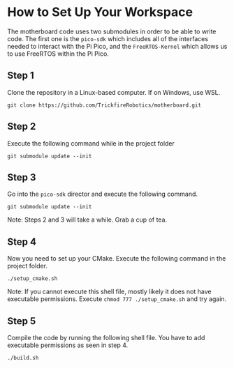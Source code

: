 # How to Set Up Your Workspace

The motherboard code uses two submodules in order to be able to write code. The first one is the `pico-sdk` which includes all of the interfaces needed to interact with the Pi Pico, and the `FreeRTOS-Kernel` which allows us to use FreeRTOS within the Pi Pico.

## Step 1
Clone the repository in a Linux-based computer. If on Windows, use WSL.

`git clone https://github.com/TrickfireRobotics/motherboard.git`

## Step 2
Execute the following command while in the project folder

`git submodule update --init`

## Step 3
Go into the `pico-sdk` director and execute the following command.

`git submodule update --init`

Note: Steps 2 and 3 will take a while. Grab a cup of tea.

## Step 4
Now you need to set up your CMake. Execute the following command in the project folder.

`./setup_cmake.sh`

Note: If you cannot execute this shell file, mostly likely it does not have executable permissions. Execute `chmod 777 ./setup_cmake.sh` and try again.

## Step 5
Compile the code by running the following shell file. You have to add executable permissions as seen in step 4. 

`./build.sh`